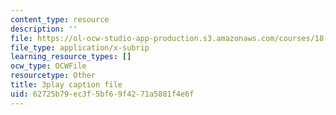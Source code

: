 ```yaml
---
content_type: resource
description: ''
file: https://ol-ocw-studio-app-production.s3.amazonaws.com/courses/18-01sc-single-variable-calculus-fall-2010/62725b79ec3f5bf69f4271a5881f4e6f_PNTnmH6jsRI.vtt
file_type: application/x-subrip
learning_resource_types: []
ocw_type: OCWFile
resourcetype: Other
title: 3play caption file
uid: 62725b79-ec3f-5bf6-9f42-71a5881f4e6f
---
```

